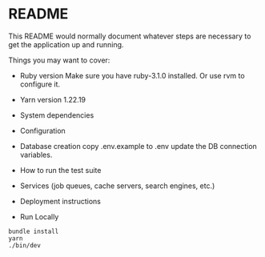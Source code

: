 # README

This README would normally document whatever steps are necessary to get the
application up and running.

Things you may want to cover:

- Ruby version
  Make sure you have ruby-3.1.0 installed. Or use rvm to configure it.

- Yarn version
  1.22.19

- System dependencies

- Configuration

- Database creation
  copy .env.example to .env
  update the DB connection variables.

- How to run the test suite

- Services (job queues, cache servers, search engines, etc.)

- Deployment instructions

- Run Locally

```
bundle install
yarn
./bin/dev
```
